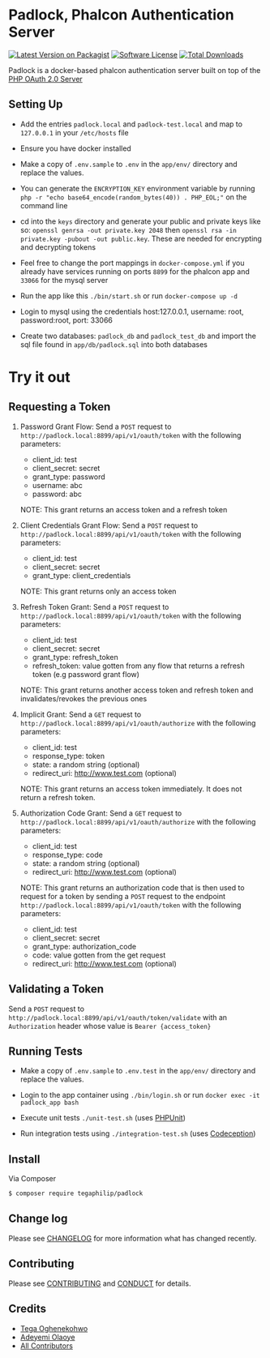 # Padlock, Phalcon Authentication Server

[![Latest Version on Packagist][ico-version]][link-packagist]
[![Software License][ico-license]](LICENSE.md)
[![Total Downloads][ico-downloads]][link-downloads]

Padlock is a docker-based phalcon authentication server built on top of the [PHP OAuth 2.0 Server](https://github.com/thephpleague/oauth2-server) 

Setting Up
------------
* Add the entries `padlock.local` and `padlock-test.local` and map to `127.0.0.1` in your `/etc/hosts` file

* Ensure you have docker installed

* Make a copy of `.env.sample` to `.env` in the `app/env/` directory and replace the values.

* You can generate the `ENCRYPTION_KEY` environment variable by running 
`php -r "echo base64_encode(random_bytes(40)) . PHP_EOL;"` on the command line

* cd into the `keys` directory and generate your public and private keys like so: `openssl genrsa -out private.key 2048` 
then  `openssl rsa -in private.key -pubout -out public.key`. These are needed for encrypting and decrypting tokens

* Feel free to change the port mappings in `docker-compose.yml` if you already have services running on ports `8899` for
the phalcon app and `33066` for the mysql server

* Run the app like this `./bin/start.sh` or run `docker-compose up -d`

* Login to mysql using the credentials host:127.0.0.1, username: root, password:root, port: 33066

* Create two databases: `padlock_db` and `padlock_test_db` and import the sql file found in `app/db/padlock.sql` into 
both databases

Try it out
==========

Requesting a Token
------------------

1. Password Grant Flow: Send a `POST` request to `http://padlock.local:8899/api/v1/oauth/token` with the following parameters:
    - client_id: test
    - client_secret: secret
    - grant_type: password
    - username: abc
    - password: abc
    
    NOTE: This grant returns an access token and a refresh token
    
2. Client Credentials Grant Flow: Send a `POST` request to `http://padlock.local:8899/api/v1/oauth/token` with the following parameters:
    - client_id: test
    - client_secret: secret
    - grant_type: client_credentials
    
    NOTE: This grant returns only an access token

3. Refresh Token Grant: Send a `POST` request to `http://padlock.local:8899/api/v1/oauth/token` with the following parameters:
    - client_id: test
    - client_secret: secret
    - grant_type: refresh_token
    - refresh_token: value gotten from any flow that returns a refresh token (e.g password grant flow)
    
    NOTE: This grant returns another access token and refresh token and invalidates/revokes the previous ones
    
4. Implicit Grant: Send a `GET` request to `http://padlock.local:8899/api/v1/oauth/authorize` with the following parameters:
    - client_id: test
    - response_type: token
    - state: a random string (optional)
    - redirect_uri: http://www.test.com (optional)
    
    NOTE: This grant returns an access token immediately. It does not return a refresh token. 
    
5. Authorization Code Grant: Send a `GET` request to `http://padlock.local:8899/api/v1/oauth/authorize` with the following parameters:
    - client_id: test
    - response_type: code
    - state: a random string (optional)
    - redirect_uri: http://www.test.com (optional)
    
    NOTE: This grant returns an authorization code that is then used to request for a token by sending a `POST`
    request to the endpoint `http://padlock.local:8899/api/v1/oauth/token` with the following parameters:
    - client_id: test
    - client_secret: secret
    - grant_type: authorization_code
    - code: value gotten from the get request
    - redirect_uri: http://www.test.com (optional)
    
Validating a Token
------------------
Send a `POST` request to `http://padlock.local:8899/api/v1/oauth/token/validate` with an `Authorization` header whose value is
`Bearer {access_token}`
  

Running Tests
-------------

* Make a copy of `.env.sample` to `.env.test` in the `app/env/` directory and replace the values.

* Login to the app container using `./bin/login.sh` or run `docker exec -it padlock_app bash`

* Execute unit tests  `./unit-test.sh` (uses [PHPUnit](https://phpunit.de/))

* Run integration tests using `./integration-test.sh` (uses [Codeception](https://codeception.com/)) 

## Install

Via Composer

``` bash
$ composer require tegaphilip/padlock
```

## Change log

Please see [CHANGELOG](CHANGELOG.md) for more information what has changed recently.


## Contributing

Please see [CONTRIBUTING](CONTRIBUTING.md) and [CONDUCT](CONDUCT.md) for details.

## Credits

- [Tega Oghenekohwo](https://github.com/tegaphilip)
- [Adeyemi Olaoye](https://github.com/yemexx1)
- [All Contributors][link-contributors]


[ico-version]: https://img.shields.io/packagist/v/tegaphilip/padlock.svg?style=flat-square
[ico-license]: https://img.shields.io/badge/license-MIT-brightgreen.svg?style=flat-square
[ico-downloads]: https://img.shields.io/packagist/dt/tegaphilip/padlock.svg?style=flat-square

[link-packagist]: https://packagist.org/packages/tegaphilip/padlock
[link-code-quality]: https://scrutinizer-ci.com/g/tegaphilip/padlock
[link-downloads]: https://packagist.org/packages/tegaphilip/padlock
[link-contributors]: ../../contributors



